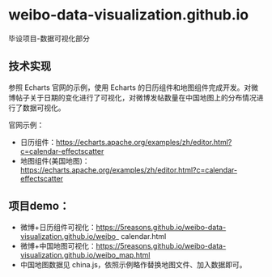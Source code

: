 # weibo-data-visualization.github.io
毕设项目-数据可视化部分
## 技术实现
参照 Echarts 官网的示例，使用 Echarts 的日历组件和地图组件完成开发。对微博帖子关于日期的变化进行了可视化，对微博发帖数量在中国地图上的分布情况进行了数据可视化。

官网示例：
- 日历组件：https://echarts.apache.org/examples/zh/editor.html?c=calendar-effectscatter
- 地图组件(美国地图)：https://echarts.apache.org/examples/zh/editor.html?c=calendar-effectscatter

## 项目demo：
- 微博+日历组件可视化：https://5reasons.github.io/weibo-data-visualization.github.io/weibo_ calendar.html
- 微博+中国地图可视化：https://5reasons.github.io/weibo-data-visualization.github.io/weibo_map.html
- 中国地图数据见 china.js，依照示例略作替换地图文件、加入数据即可。